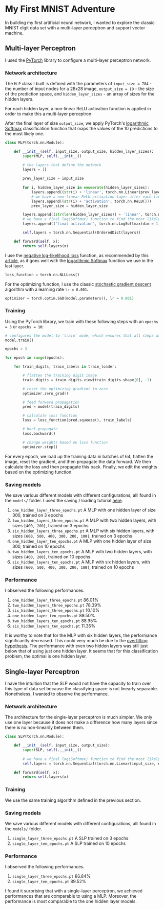 # My First MNIST Adventure

In building my first artificial neural network, I wanted to explore the classic MNIST digit data set with a multi-layer perceptron and support vector machine.

## Multi-layer Perceptron

I used the [PyTorch](https://pytorch.org/) library to configure a multi-layer perceptron network.

### Network architecture

The `MLP` class I built is defined with the parameters of `input_size = 784` - the number of input nodes for a 28x28 image, `output_size = 10` - the size of the prediction space, and `hidden_layer_sizes` - an array of sizes for the hidden layers.

For each hidden layer, a non-linear ReLU activation function is applied in order to make this a multi-layer perceptron.

After the final layer of size `output_size`, we apply PyTorch's [logarithmic Softmax](https://pytorch.org/docs/stable/_modules/torch/nn/modules/activation.html#LogSoftmax) classification function that maps the values of the 10 predictions to the most likely one.

```python
class MLP(torch.nn.Module):

    def __init__(self, input_size, output_size, hidden_layer_sizes):
        super(MLP, self).__init__()

        # the layers that define the network
        layers = []
        
        prev_layer_size = input_size
        
        for i, hidden_layer_size in enumerate(hidden_layer_sizes):
            layers.append((str(i) + 'linear', torch.nn.Linear(prev_layer_size, hidden_layer_size)))
            # we have a non-linear ReLU activation layer after each linear
            layers.append((str(i) + 'activation', torch.nn.ReLU()))
            prev_layer_size = hidden_layer_size

        layers.append((str(len(hidden_layer_sizes)) + 'linear', torch.nn.Linear(prev_layer_size, output_size)))
        # we have a final log(Softmax) function to find the most likely prediction in the last layer
        layers.append(('final activation', torch.nn.LogSoftmax(dim = 1)))

        self.layers = torch.nn.Sequential(OrderedDict(layers))

    def forward(self, x):
        return self.layers(x)
```

I use the [negative log-likelihood loss](https://pytorch.org/docs/stable/nn.html#nllloss) function, as recommended by this [article](https://towardsdatascience.com/handwritten-digit-mnist-pytorch-977b5338e627), as it goes well with the [logarithmic Softmax](https://pytorch.org/docs/stable/_modules/torch/nn/modules/activation.html#LogSoftmax) function we use in the last layer.

```python
loss_function = torch.nn.NLLLoss()
```

For the optimizing function, I use the classic [stochastic gradient descent](https://pytorch.org/docs/stable/_modules/torch/optim/sgd.html) algorithm with a learning rate `lr = 0.001`.

```python
optimizer = torch.optim.SGD(model.parameters(), lr = 0.001)
```

### Training

Using the PyTorch library, we train with these following steps with an `epochs = 3` or `epochs = 10`:

```python
# configures the model to 'train' mode, which ensures that all steps are recorded for back propagation
model.train()

epochs = 3

for epoch in range(epochs):

    for train_digits, train_labels in train_loader:

        # flatten the training digit image
        train_digits = train_digits.view(train_digits.shape[0], -1)

        # reset the optimizing gradient to zero
        optimizer.zero_grad()

        # feed forward propagation
        pred = model(train_digits)

        # calculate loss function
        loss = loss_function(pred.squeeze(), train_labels)

        # back-propagate
        loss.backward()

        # change weights based on loss function
        optimizer.step()
```

For every epoch, we load up the training data in batches of 64, flatten the image, reset the gradient, and then propagate the data forward. We then calculate the loss and then propagate this back. Finally, we edit the weights based on the optimizing function.

### Saving models

We save various different models with different configurations, alll found in the `models/` folder. I used the saving / loading tutorial [here](https://pytorch.org/tutorials/beginner/saving_loading_models.html).

1. `one_hidden_layer_three_epochs.pt` A MLP with one hidden layer of size 300, trained on 3 epochs
2. `two_hidden_layers_three_epochs.pt` A MLP with two hidden layers, with sizes `[400, 200]`, trained on 3 epochs
3. `six_hidden_layers_three_epochs.pt` A MLP with six hidden layers, with sizes `[600, 500, 400, 300, 200, 100]`, trained on 3 epochs
4. `one_hidden_layer_ten_epochs.pt` A MLP with one hidden layer of size 300, trained on 10 epochs
5. `two_hidden_layers_ten_epochs.pt` A MLP with two hidden layers, with sizes `[400, 200]`, trained on 10 epochs
6. `six_hidden_layers_ten_epochs.pt` A MLP with six hidden layers, with sizes `[600, 500, 400, 300, 200, 100]`, trained on 10 epochs

### Performance

I observed the following performances.

1. `one_hidden_layer_three_epochs.pt` 86.01%
2. `two_hidden_layers_three_epochs.pt` 78.39%
3. `six_hidden_layers_three_epochs.pt` 10.10%
4. `one_hidden_layer_ten_epochs.pt` 89.50%
5. `two_hidden_layers_ten_epochs.pt` 88.95%
6. `six_hidden_layers_ten_epochs.pt` 11.35%

It is worthy to note that for the MLP with six hidden layers, the performance significantly decreased. This could very much be due to the [overfitting hypothesis](https://stats.stackexchange.com/questions/338255/what-is-effect-of-increasing-number-of-hidden-layers-in-a-feed-forward-nn). The performance with even two hidden layers was still just below that of using just one hidden layer. It seems that for this classification problem, the optimal is one hidden layer.

## Single-layer Perceptron

I have the intuition that the SLP would not have the capacity to train over this type of data set because the classifying space is not linearly separable. Nonetheless, I wanted to observe the performance.

### Network architecture

The architecture for the single-layer perceptron is much simpler. We only use one layer because it does not make a difference how many layers since there is no non-linearily between them.

```python
class SLP(torch.nn.Module):

    def __init__(self, input_size, output_size):
        super(SLP, self).__init__()
        
        # we have a final log(Softmax) function to find the most likely prediction in the last layer
        self.layers = torch.nn.Sequential(torch.nn.Linear(input_size, output_size), torch.nn.LogSoftmax(dim = 1))

    def forward(self, x):
        return self.layers(x)
 ```

### Training

We use the same training algorithm defined in the previous section.

### Saving models

We save various different models with different configurations, alll found in the `models/` folder.

1. `single_layer_three_epochs.pt` A SLP trained on 3 epochs
2. `single_layer_ten_epochs.pt` A SLP trained on 10 epochs

### Performance

I observed the following performances.

1. `single_layer_three_epochs.pt` 86.84%
3. `single_layer_ten_epochs.pt` 89.52%

I found it surprising that with a single-layer perceptron, we achieved performances that are comparable to using a MLP. Moreover, the performance is most comparable to the one hidden layer models.
